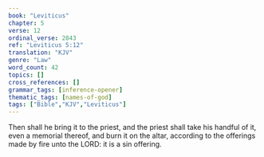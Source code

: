 ```yaml
---
book: "Leviticus"
chapter: 5
verse: 12
ordinal_verse: 2843
ref: "Leviticus 5:12"
translation: "KJV"
genre: "Law"
word_count: 42
topics: []
cross_references: []
grammar_tags: [inference-opener]
thematic_tags: [names-of-god]
tags: ["Bible","KJV","Leviticus"]
---
```

Then shall he bring it to the priest, and the priest shall take his handful of it, even a memorial thereof, and burn it on the altar, according to the offerings made by fire unto the LORD: it is a sin offering.

